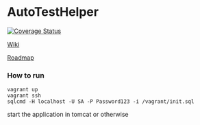 # AutoTestHelper

[![Coverage Status](https://coveralls.io/repos/github/zouyonghao/AutoTestHelper/badge.svg)](https://coveralls.io/github/zouyonghao/AutoTestHelper)

[Wiki](https://github.com/zouyonghao/AutoTestHelper/wiki)

[Roadmap](https://github.com/zouyonghao/AutoTestHelper/wiki/Roadmap)

### How to run

```
vagrant up
vagrant ssh
sqlcmd -H localhost -U SA -P Password123 -i /vagrant/init.sql
```

start the application in tomcat or otherwise

